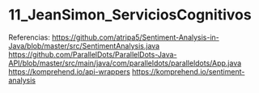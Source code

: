 # 11_JeanSimon_ServiciosCognitivos

Referencias: 
https://github.com/atripa5/Sentiment-Analysis-in-Java/blob/master/src/SentimentAnalysis.java
https://github.com/ParallelDots/ParallelDots-Java-API/blob/master/src/main/java/com/paralleldots/paralleldots/App.java
https://komprehend.io/api-wrappers
https://komprehend.io/sentiment-analysis
